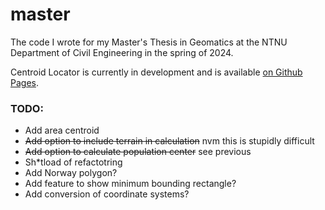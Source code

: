 # master

The code I wrote for my Master's Thesis in Geomatics at the NTNU Department of Civil Engineering in the spring of 2024.

Centroid Locator is currently in development and is available [on Github Pages](https://rkh00.github.io/master/).

### TODO:

- Add area centroid
- ~~Add option to include terrain in calculation~~ nvm this is stupidly difficult
- ~~Add option to calculate population center~~ see previous
- Sh\*tload of refactotring
- Add Norway polygon?
- Add feature to show minimum bounding rectangle?
- Add conversion of coordinate systems?
